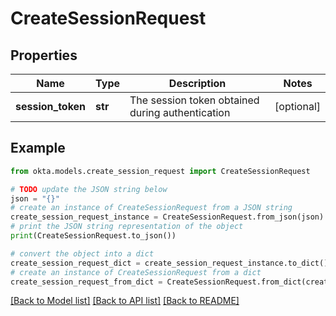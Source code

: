 # CreateSessionRequest


## Properties

Name | Type | Description | Notes
------------ | ------------- | ------------- | -------------
**session_token** | **str** | The session token obtained during authentication | [optional] 

## Example

```python
from okta.models.create_session_request import CreateSessionRequest

# TODO update the JSON string below
json = "{}"
# create an instance of CreateSessionRequest from a JSON string
create_session_request_instance = CreateSessionRequest.from_json(json)
# print the JSON string representation of the object
print(CreateSessionRequest.to_json())

# convert the object into a dict
create_session_request_dict = create_session_request_instance.to_dict()
# create an instance of CreateSessionRequest from a dict
create_session_request_from_dict = CreateSessionRequest.from_dict(create_session_request_dict)
```
[[Back to Model list]](../README.md#documentation-for-models) [[Back to API list]](../README.md#documentation-for-api-endpoints) [[Back to README]](../README.md)


